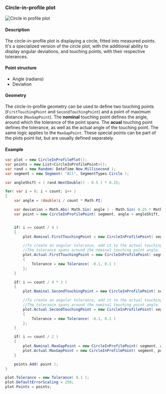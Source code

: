 [preview]: img/CircleInProfile.png "Circle-in-profile plot"
<br/>
### Circle-in-profile plot

![Circle in profile plot][preview]

#### Description

The circle-in-profile plot is displaying a circle, fitted into measured points. It's a specialized version of the circle plot, with the additional ability to display angular deviations, and touching points, with their respective tolerances.

#### Point structure

* Angle (radians)
* Deviation

#### Geometry

The circle-in-profile geometry can be used to define two touching points (`FirstTouchingPoint` and `SecondTouchingPoint`) and a point of maximum distance (`MaxGapPoint`). The __nominal__ touching point defines the angle, around which the tolerance of the point spans. The __acual__ touching point defines the tolerance, as well as the actual angle of the touching point. The same logic applies to the `MaxGapPoint`.
These special points can be part of the plots point list, but are usually defined separately.

#### Example

```csharp
var plot = new CircleInProfilePlot();
var points = new List<CircleInProfilePoint>();
var rand = new Random( DateTime.Now.Millisecond );
var segment = new Segment( "All", SegmentTypes.Circle );

var angleShift = ( rand.NextDouble() - 0.5 ) * 0.25;

for( var i = 0; i < count; i++ )
{
	var angle = (double)i / count * Math.PI;

	var deviation = Math.Abs( Math.Sin( angle ) - Math.Sin( 0.25 * Math.PI ) ) * 0.1 + ( rand.NextDouble() - 0.5 ) * 0.005;
	var point = new CircleInProfilePoint( segment, angle + angleShift, deviation );


	if( i == count / 4 )
	{
		plot.Nominal.FirstTouchingPoint = new CircleInProfilePoint( segment, angle, 0 );

		//To create an angular tolerance, add it to the actual touching points.
		//The tolerance spans around the nominal touching point angle.
		plot.Actual.FirstTouchingPoint = new CircleInProfilePoint( segment, point.Angle, point.Deviation )
		{
			Tolerance = new Tolerance( -0.1, 0.1 )
		};
	}

	if( i == count / 4 * 3 )
	{
		plot.Nominal.SecondTouchingPoint = new CircleInProfilePoint( segment, angle, 0 );

		//To create an angular tolerance, add it to the actual touching points.
		//The tolerance spans around the nominal touching point angle.
		plot.Actual.SecondTouchingPoint = new CircleInProfilePoint( segment, point.Angle, point.Deviation )
		{
			Tolerance = new Tolerance( -0.1, 0.1 )
		};
	}

	if( i == count / 2 )
	{
		plot.Nominal.MaxGapPoint = new CircleInProfilePoint( segment, angle, 0 );
		plot.Actual.MaxGapPoint = new CircleInProfilePoint( segment, point.Angle, point.Deviation );
	}

	points.Add( point );
}

plot.Tolerance = new Tolerance( 0.1 );
plot.DefaultErrorScaling = 250;
plot.Points = points;
```
<br/>
<br/>
